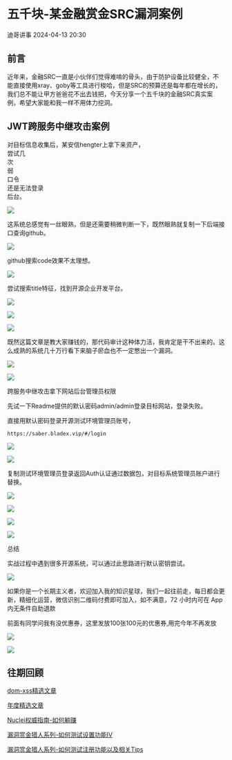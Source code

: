 #  五千块-某金融赏金SRC漏洞案例   
 迪哥讲事   2024-04-13 20:30  
  
## 前言  
  
  
近年来，金融SRC一直是小伙伴们觉得难啃的骨头，由于防护设备比较健全，不能直接使用xray、goby等工具进行梭哈，但是SRC的预算还是每年都在增长的，我们总不能让甲方爸爸花不出去钱把，今天分享一个五千块的金融SRC真实案例，希望大家能和我一样不用体力挖洞。  
  
## JWT跨服务中继攻击案例  
  
  
对目标信息收集后，某安信hengter上拿下来资产，  
尝试几  
次  
弱  
口令  
还是无法登录  
后台。  
  
![](https://mmbiz.qpic.cn/mmbiz_png/byXNVsHKA4qgaus8zY6Dcjf4Gg8mUX77eETvUAMQ6d3LXcj653RfdbqtIIP5pru5LCiaLu57qjOWjicewqCxibpicw/640?wx_fmt=png "")  
  
这系统总感觉有一丝眼熟，但是还需要稍微判断一下，既然眼熟就复制一下后端接口查询github。  
  
![](https://mmbiz.qpic.cn/mmbiz_png/byXNVsHKA4qgaus8zY6Dcjf4Gg8mUX77icptcic6xXvf9SMYcQDPbAtUsK87niaPlND3HwXSPj7uc9eLy4helTa7g/640?wx_fmt=png "")  
  
github搜索code效果不太理想。  
  
![](https://mmbiz.qpic.cn/mmbiz_png/byXNVsHKA4qgaus8zY6Dcjf4Gg8mUX77uNQndVtgWuq8EzhO93jcEk7IC9uEId4xQqvEDSkjKicd9qV6Nud3t5A/640?wx_fmt=png "")  
  
尝试搜索title特征，找到开源企业开发平台。  
  
![](https://mmbiz.qpic.cn/mmbiz_png/byXNVsHKA4qgaus8zY6Dcjf4Gg8mUX77GptUlNgHdA3NohdicwMADNh2XGiabqrQA5ES1nuvtn2yuaMrQjw2sqyQ/640?wx_fmt=png "")  
  
![](https://mmbiz.qpic.cn/mmbiz_png/byXNVsHKA4qgaus8zY6Dcjf4Gg8mUX77o8Ksn3P4e8XdibEtHP9PgmWxeMWAwslzxpxMvMdFicemlH5ov8VWqKCw/640?wx_fmt=png "")  
  
![](https://mmbiz.qpic.cn/mmbiz_png/byXNVsHKA4qgaus8zY6Dcjf4Gg8mUX7786t8WtqIAIjXFQkXlyocDxP16NF9Pf8xIJdbesBBd9nonWfyxv44FA/640?wx_fmt=png "")  
  
既然这篇文章是教大家赚钱的，那代码审计这种体力活，我肯定是干不出来的。这么成熟的系统几十万行看下来脑子瘀血也不一定憋出一个漏洞。  
  
![](https://mmbiz.qpic.cn/mmbiz_png/byXNVsHKA4qgaus8zY6Dcjf4Gg8mUX77yt9DkWAWEZXPKtpot9nH6xsMco9ZNb3rrBjVLvvWOj2ibOdrWibLiaH0A/640?wx_fmt=png "")  
  
![](https://mmbiz.qpic.cn/mmbiz_png/W9sKSsP9X9G0iba5gLc15pjDIKjHZb3HnqkBVhbEMOia2LLD1icycAUozM8OoCfQbQkkqVY5scHChY2fkHial6ERoA/640?wx_fmt=png "")  
  
跨服务中继攻击拿下网站后台管理员权限  
  
先试一下Readme提供的默认密码admin/admin登录目标网站，登录失败。  
  
直接用默认密码登录开源测试环境管理员账号，  
```
https://saber.bladex.vip/#/login
```  
  
![](https://mmbiz.qpic.cn/mmbiz_png/byXNVsHKA4qgaus8zY6Dcjf4Gg8mUX77uOWMWW3rQrZS8LTgthLBchCSibUTIpziaKQicgueOeva613fjQKmdFtkg/640?wx_fmt=png "")  
  
![](https://mmbiz.qpic.cn/mmbiz_png/byXNVsHKA4qgaus8zY6Dcjf4Gg8mUX77hpQzW35jzQndeXKsTn2umcw885Rx4sicn7aGv8tGhvKl6qwcZHwsGHQ/640?wx_fmt=png "")  
  
复制测试环境管理员登录返回Auth认证通过数据包，对目标系统管理员账户进行替换。  
  
![](https://mmbiz.qpic.cn/mmbiz_png/byXNVsHKA4qgaus8zY6Dcjf4Gg8mUX77mz03ALopLamxxfCmbG1MWxssWlKEUeHgYHujVq9ttT9ibnXFYGfsic7w/640?wx_fmt=png "")  
  
![](https://mmbiz.qpic.cn/mmbiz_png/byXNVsHKA4qgaus8zY6Dcjf4Gg8mUX77J9Vkqqk1Qx6icDibWXVp2tgNXrAsqkGkwhtTyicxt4hnic4teErERWm91w/640?wx_fmt=png "")  
  
![](https://mmbiz.qpic.cn/mmbiz_png/byXNVsHKA4qgaus8zY6Dcjf4Gg8mUX77KuXibwDza6jjyS5ZVVTP6vg8WEJG6lNmibs5VJG2EfUeAOPV1QEU9zNg/640?wx_fmt=png "")  
  
![](https://mmbiz.qpic.cn/mmbiz_png/W9sKSsP9X9G0iba5gLc15pjDIKjHZb3HnqkBVhbEMOia2LLD1icycAUozM8OoCfQbQkkqVY5scHChY2fkHial6ERoA/640?wx_fmt=png "")  
  
总结  
  
实战过程中遇到很多开源系统，可以通过此思路进行默认密钥尝试。  
  
![](https://mmbiz.qpic.cn/mmbiz_png/byXNVsHKA4qgaus8zY6Dcjf4Gg8mUX77Ow2hDEuKXJPo0HApy36hzmic3DDThX00ckTibziciaufrtUq9LjmOkDbNw/640?wx_fmt=png "")  
  
  
如果你是一个长期主义者，欢迎加入我的知识星球，我们一起往前走，每日都会更新，精细化运营，微信识别二维码付费即可加入，如不满意，72 小时内可在 App 内无条件自助退款  
  
前面有同学问我有没优惠券，这里发放100张100元的优惠券,用完今年不再发放  
  
![](https://mmbiz.qpic.cn/mmbiz_png/YmmVSe19Qj7N5nMaJbtnMPVw96ZcVbWfp6SGDicUaGZyrWOM67xP8Ot3ftyqOybMqbj1005WvMNbDJO0hOWkCaQ/640?wx_fmt=png&from=appmsg "")  
  
![](https://mmbiz.qpic.cn/mmbiz_png/YmmVSe19Qj5jYW8icFkojHqg2WTWTjAnvcuF7qGrj3JLz1VgSFDDMOx0DbKjsia5ibMpeISsibYJ0ib1d2glMk2hySA/640?wx_fmt=png&wxfrom=5&wx_lazy=1&wx_co=1 "")  
## 往期回顾  
  
  
[](http://mp.weixin.qq.com/s?__biz=MzIzMTIzNTM0MA==&mid=2247486912&idx=1&sn=8704ce12dedf32923c6af49f1b139470&chksm=e8a607a3dfd18eb5abc302a40da024dbd6ada779267e31c20a0fe7bbc75a5947f19ba43db9c7&scene=21#wechat_redirect)  
  
[dom-xss精选文章](http://mp.weixin.qq.com/s?__biz=MzIzMTIzNTM0MA==&mid=2247488819&idx=1&sn=5141f88f3e70b9c97e63a4b68689bf6e&chksm=e8a61f50dfd1964692f93412f122087ac160b743b4532ee0c1e42a83039de62825ebbd066a1e&scene=21#wechat_redirect)  
  
  
[年度精选文章](http://mp.weixin.qq.com/s?__biz=MzIzMTIzNTM0MA==&mid=2247487187&idx=1&sn=622438ee6492e4c639ebd8500384ab2f&chksm=e8a604b0dfd18da6c459b4705abd520cc2259a607dd9306915d845c1965224cc117207fc6236&scene=21#wechat_redirect)  
[](http://mp.weixin.qq.com/s?__biz=MzIzMTIzNTM0MA==&mid=2247487187&idx=1&sn=622438ee6492e4c639ebd8500384ab2f&chksm=e8a604b0dfd18da6c459b4705abd520cc2259a607dd9306915d845c1965224cc117207fc6236&scene=21#wechat_redirect)  
  
  
[Nuclei权威指南-如何躺赚](http://mp.weixin.qq.com/s?__biz=MzIzMTIzNTM0MA==&mid=2247487122&idx=1&sn=32459310408d126aa43240673b8b0846&chksm=e8a604f1dfd18de737769dd512ad4063a3da328117b8a98c4ca9bc5b48af4dcfa397c667f4e3&scene=21#wechat_redirect)  
  
  
[漏洞赏金猎人系列-如何测试设置功能IV](http://mp.weixin.qq.com/s?__biz=MzIzMTIzNTM0MA==&mid=2247486973&idx=1&sn=6ec419db11ff93d30aa2fbc04d8dbab6&chksm=e8a6079edfd18e88f6236e237837ee0d1101489d52f2abb28532162e2937ec4612f1be52a88f&scene=21#wechat_redirect)  
  
  
[漏洞赏金猎人系列-如何测试注册功能以及相关Tips](http://mp.weixin.qq.com/s?__biz=MzIzMTIzNTM0MA==&mid=2247486764&idx=1&sn=9f78d4c937675d76fb94de20effdeb78&chksm=e8a6074fdfd18e59126990bc3fcae300cdac492b374ad3962926092aa0074c3ee0945a31aa8a&scene=21#wechat_redirect)  
  
  
